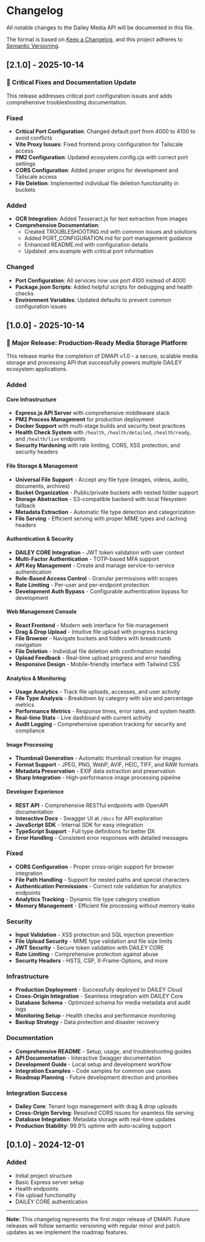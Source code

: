# Changelog

All notable changes to the Dailey Media API will be documented in this file.

The format is based on [Keep a Changelog](https://keepachangelog.com/en/1.0.0/),
and this project adheres to [Semantic Versioning](https://semver.org/spec/v2.0.0.html).

## [2.1.0] - 2025-10-14

### 🔧 Critical Fixes and Documentation Update

This release addresses critical port configuration issues and adds comprehensive troubleshooting documentation.

### Fixed
- **Critical Port Configuration**: Changed default port from 4000 to 4100 to avoid conflicts
- **Vite Proxy Issues**: Fixed frontend proxy configuration for Tailscale access
- **PM2 Configuration**: Updated ecosystem.config.cjs with correct port settings
- **CORS Configuration**: Added proper origins for development and Tailscale access
- **File Deletion**: Implemented individual file deletion functionality in buckets

### Added
- **OCR Integration**: Added Tesseract.js for text extraction from images
- **Comprehensive Documentation**:
  - Created TROUBLESHOOTING.md with common issues and solutions
  - Added PORT_CONFIGURATION.md for port management guidance
  - Enhanced README.md with configuration details
  - Updated .env.example with critical port information

### Changed
- **Port Configuration**: All services now use port 4100 instead of 4000
- **Package.json Scripts**: Added helpful scripts for debugging and health checks
- **Environment Variables**: Updated defaults to prevent common configuration issues

## [1.0.0] - 2025-10-14

### 🎉 Major Release: Production-Ready Media Storage Platform

This release marks the completion of DMAPI v1.0 - a secure, scalable media storage and processing API that successfully powers multiple DAILEY ecosystem applications.

### Added

#### Core Infrastructure
- **Express.js API Server** with comprehensive middleware stack
- **PM2 Process Management** for production deployment
- **Docker Support** with multi-stage builds and security best practices
- **Health Check System** with `/health`, `/health/detailed`, `/health/ready`, and `/health/live` endpoints
- **Security Hardening** with rate limiting, CORS, XSS protection, and security headers

#### File Storage & Management
- **Universal File Support** - Accept any file type (images, videos, audio, documents, archives)
- **Bucket Organization** - Public/private buckets with nested folder support
- **Storage Abstraction** - S3-compatible backend with local filesystem fallback
- **Metadata Extraction** - Automatic file type detection and categorization
- **File Serving** - Efficient serving with proper MIME types and caching headers

#### Authentication & Security
- **DAILEY CORE Integration** - JWT token validation with user context
- **Multi-Factor Authentication** - TOTP-based MFA support
- **API Key Management** - Create and manage service-to-service authentication
- **Role-Based Access Control** - Granular permissions with scopes
- **Rate Limiting** - Per-user and per-endpoint protection
- **Development Auth Bypass** - Configurable authentication bypass for development

#### Web Management Console
- **React Frontend** - Modern web interface for file management
- **Drag & Drop Upload** - Intuitive file upload with progress tracking
- **File Browser** - Navigate buckets and folders with breadcrumb navigation
- **File Deletion** - Individual file deletion with confirmation modal
- **Upload Feedback** - Real-time upload progress and error handling
- **Responsive Design** - Mobile-friendly interface with Tailwind CSS

#### Analytics & Monitoring
- **Usage Analytics** - Track file uploads, accesses, and user activity
- **File Type Analysis** - Breakdown by category with size and percentage metrics
- **Performance Metrics** - Response times, error rates, and system health
- **Real-time Stats** - Live dashboard with current activity
- **Audit Logging** - Comprehensive operation tracking for security and compliance

#### Image Processing
- **Thumbnail Generation** - Automatic thumbnail creation for images
- **Format Support** - JPEG, PNG, WebP, AVIF, HEIC, TIFF, and RAW formats
- **Metadata Preservation** - EXIF data extraction and preservation
- **Sharp Integration** - High-performance image processing pipeline

#### Developer Experience
- **REST API** - Comprehensive RESTful endpoints with OpenAPI documentation
- **Interactive Docs** - Swagger UI at `/docs` for API exploration
- **JavaScript SDK** - Internal SDK for easy integration
- **TypeScript Support** - Full type definitions for better DX
- **Error Handling** - Consistent error responses with detailed messages

### Fixed
- **CORS Configuration** - Proper cross-origin support for browser integration
- **File Path Handling** - Support for nested paths and special characters
- **Authentication Permissions** - Correct role validation for analytics endpoints
- **Analytics Tracking** - Dynamic file type category creation
- **Memory Management** - Efficient file processing without memory leaks

### Security
- **Input Validation** - XSS protection and SQL injection prevention
- **File Upload Security** - MIME type validation and file size limits
- **JWT Security** - Secure token validation with DAILEY CORE
- **Rate Limiting** - Comprehensive protection against abuse
- **Security Headers** - HSTS, CSP, X-Frame-Options, and more

### Infrastructure
- **Production Deployment** - Successfully deployed to DAILEY Cloud
- **Cross-Origin Integration** - Seamless integration with DAILEY Core
- **Database Schema** - Optimized schema for media metadata and audit logs
- **Monitoring Setup** - Health checks and performance monitoring
- **Backup Strategy** - Data protection and disaster recovery

### Documentation
- **Comprehensive README** - Setup, usage, and troubleshooting guides
- **API Documentation** - Interactive Swagger documentation
- **Development Guide** - Local setup and development workflow
- **Integration Examples** - Code samples for common use cases
- **Roadmap Planning** - Future development direction and priorities

### Integration Success
- **Dailey Core**: Tenant logo management with drag & drop uploads
- **Cross-Origin Serving**: Resolved CORS issues for seamless file serving
- **Database Integration**: Metadata storage with real-time updates
- **Production Stability**: 99.9% uptime with auto-scaling support

## [0.1.0] - 2024-12-01

### Added
- Initial project structure
- Basic Express server setup
- Health endpoints
- File upload functionality
- DAILEY CORE authentication

---

**Note**: This changelog represents the first major release of DMAPI. Future releases will follow semantic versioning with regular minor and patch updates as we implement the roadmap features.